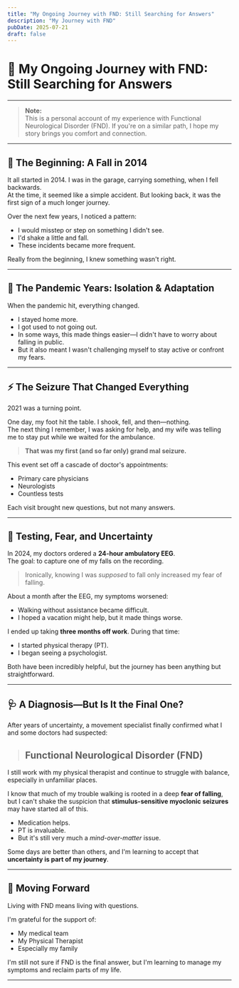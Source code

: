 ```yaml
---
title: "My Ongoing Journey with FND: Still Searching for Answers"
description: "My Journey with FND"
pubDate: 2025-07-21
draft: false
---
```


# 🌱 My Ongoing Journey with FND: Still Searching for Answers

---

> **Note:**  
> This is a personal account of my experience with Functional Neurological Disorder (FND). If you're on a similar path, I hope my story brings you comfort and connection.

---

## 🚪 The Beginning: A Fall in 2014

It all started in 2014. I was in the garage, carrying something, when I fell backwards.  
At the time, it seemed like a simple accident. But looking back, it was the first sign of a much longer journey.

Over the next few years, I noticed a pattern:

- I would misstep or step on something I didn't see.
- I'd shake a little and fall.
- These incidents became more frequent.

Really from the beginning, I knew something wasn't right.

---

## 🦠 The Pandemic Years: Isolation & Adaptation

When the pandemic hit, everything changed.

- I stayed home more.
- I got used to not going out.
- In some ways, this made things easier—I didn't have to worry about falling in public.
- But it also meant I wasn't challenging myself to stay active or confront my fears.

---

## ⚡ The Seizure That Changed Everything

2021 was a turning point.

One day, my foot hit the table. I shook, fell, and then—nothing.  
The next thing I remember, I was asking for help, and my wife was telling me to stay put while we waited for the ambulance.

> **That was my first (and so far only) grand mal seizure.**

This event set off a cascade of doctor's appointments:

- Primary care physicians
- Neurologists
- Countless tests

Each visit brought new questions, but not many answers.

---

## 🧠 Testing, Fear, and Uncertainty

In 2024, my doctors ordered a **24-hour ambulatory EEG**.  
The goal: to capture one of my falls on the recording.

> Ironically, knowing I was *supposed* to fall only increased my fear of falling.

About a month after the EEG, my symptoms worsened:

- Walking without assistance became difficult.
- I hoped a vacation might help, but it made things worse.

I ended up taking **three months off work**. During that time:

- I started physical therapy (PT).
- I began seeing a psychologist.

Both have been incredibly helpful, but the journey has been anything but straightforward.

---

## 🩺 A Diagnosis—But Is It the Final One?

After years of uncertainty, a movement specialist finally confirmed what I and some doctors had suspected:

> ## **Functional Neurological Disorder (FND)**

I still work with my physical therapist and continue to struggle with balance, especially in unfamiliar places.

I know that much of my trouble walking is rooted in a deep **fear of falling**, but I can't shake the suspicion that **stimulus-sensitive myoclonic seizures** may have started all of this.

- Medication helps.
- PT is invaluable.
- But it's still very much a *mind-over-matter* issue.

Some days are better than others, and I'm learning to accept that **uncertainty is part of my journey**.

---

## 🌄 Moving Forward

Living with FND means living with questions.

I'm grateful for the support of:

- My medical team
- My Physical Therapist
- Especially my family

I'm still not sure if FND is the final answer, but I'm learning to manage my symptoms and reclaim parts of my life.

---
